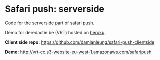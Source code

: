 # Safari push: serverside #

Code for the serverside part of safari push.

Demo for deredactie.be (VRT) hosted on [heroku](https://wingsafariendpoint.herokuapp.com). 

**Client side repo:** https://github.com/damianleung/safari-push-clientside

**Demo:** http://vrt-cc.s3-website-eu-west-1.amazonaws.com/safaripush
